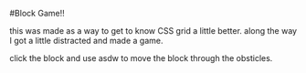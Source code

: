 #Block Game!!

this was made as a way to get to know CSS grid a little better. along the way I got a little distracted and made a game.

click the block and use asdw to move the block through the obsticles.